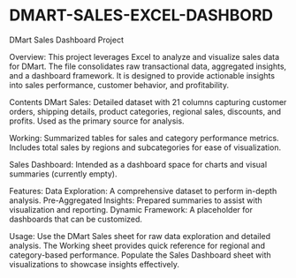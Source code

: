 # DMART-SALES-EXCEL-DASHBORD
DMart Sales Dashboard Project

Overview:
This project leverages Excel to analyze and visualize sales data for DMart. The file consolidates raw transactional data, aggregated insights, and a dashboard framework. It is designed to provide actionable insights into sales performance, customer behavior, and profitability.

Contents
DMart Sales:
Detailed dataset with 21 columns capturing customer orders, shipping details, product categories, regional sales, discounts, and profits.
Used as the primary source for analysis.

Working:
Summarized tables for sales and category performance metrics.
Includes total sales by regions and subcategories for ease of visualization.

Sales Dashboard:
Intended as a dashboard space for charts and visual summaries (currently empty).

Features:
Data Exploration: A comprehensive dataset to perform in-depth analysis.
Pre-Aggregated Insights: Prepared summaries to assist with visualization and reporting.
Dynamic Framework: A placeholder for dashboards that can be customized.

Usage:
Use the DMart Sales sheet for raw data exploration and detailed analysis.
The Working sheet provides quick reference for regional and category-based performance.
Populate the Sales Dashboard sheet with visualizations to showcase insights effectively.
